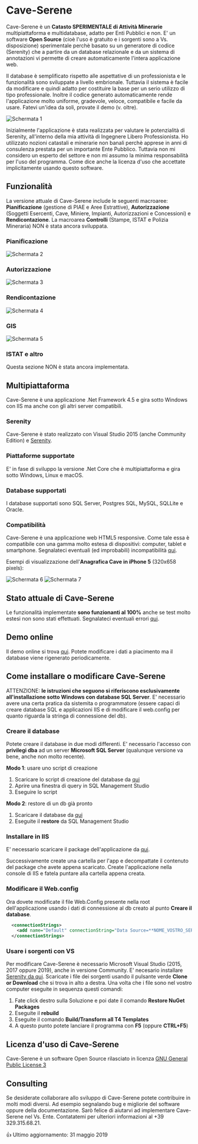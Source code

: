 # Cave-Serene
Cave-Serene è un **Catasto SPERIMENTALE di Attività Minerarie** multipiattaforma e multidatabase, adatto per Enti Pubblici e non. E' un software **Open Source** (cioè l'uso è gratuito e i sorgenti sono a Vs. disposizione) sperimentale perchè basato su un generatore di codice (Serenity) che a partire da un database relazionale e da un sistema di annotazioni vi permette di creare automaticamente l'intera applicazione web. 

Il database è semplificato rispetto alle aspettative di un professionista e le funzionalità sono sviluppate a livello embrionale. Tuttavia il sistema è facile da modificare e quindi adatto per costituire la base per un serio utilizzo di tipo professionale. Inoltre il codice generato automaticamente rende l'applicazione molto uniforme, gradevole, veloce, compatibile e facile da usare. Fatevi un'idea da soli, provate il demo (v. oltre).

![Schermata 1](https://github.com/gsaielli/cave-serene/blob/master/Screenshots/s1.png)

Inizialmente l'applicazione è stata realizzata per valutare le potenzialità di Serenity, all'interno della mia attività di Ingegnere Libero Professionista. Ho utilizzato nozioni catastali e minerarie non banali perchè apprese in anni di consulenza prestata per un importante Ente Pubblico. Tuttavia non mi considero un esperto del settore e non mi assumo la minima responsabilità per l'uso del programma. Come dice anche la licenza d'uso che accettate implicitamente usando questo software.

## Funzionalità
La versione attuale di Cave-Serene include le seguenti macroaree: **Pianificazione** (gestione di PIAE e Aree Estrattive), **Autorizzazione** (Soggetti Esercenti, Cave, Miniere, Impianti, Autorizzazioni e Concessioni) e **Rendicontazione**. La macroarea **Controlli** (Stampe, ISTAT e Polizia Mineraria) NON è stata ancora sviluppata.

### Pianificazione
![Schermata 2](https://github.com/gsaielli/cave-serene/blob/master/Screenshots/s2.png)
### Autorizzazione
![Schermata 3](https://github.com/gsaielli/cave-serene/blob/master/Screenshots/s3.png)
### Rendicontazione
![Schermata 4](https://github.com/gsaielli/cave-serene/blob/master/Screenshots/s4.png)
### GIS
![Schermata 5](https://github.com/gsaielli/cave-serene/blob/master/Screenshots/s5.png)
### ISTAT e altro
Questa sezione NON è stata ancora implementata.

## Multipiattaforma
Cave-Serene è una applicazione .Net Framework 4.5 e gira sotto Windows con IIS ma anche con gli altri server compatibili.  

### Serenity
Cave-Serene è stato realizzato con Visual Studio 2015 (anche Community Edition) e [Serenity](https://github.com/volkanceylan/Serenity).

### Piattaforme supportate
E' in fase di sviluppo la versione .Net Core che è multipiattaforma e gira sotto Windows, Linux e macOS.

### Database supportati
I database supportati sono SQL Server, Postgres SQL, MySQL, SQLLite e Oracle.

### Compatibilità
Cave-Serene è una applicazione web HTML5 responsive. Come tale essa è compatibile con una gamma molto estesa di dispositivi: computer, tablet e smartphone. Segnalateci eventuali (ed improbabili) incompatibilità [qui](https://github.com/gsaielli/cave-serene/issues).

Esempi di visualizzazione dell'**Anagrafica Cave in iPhone 5**  (320x658 pixels):

![Schermata 6](https://github.com/gsaielli/cave-serene/blob/master/Screenshots/s6.png)
![Schermata 7](https://github.com/gsaielli/cave-serene/blob/master/Screenshots/s7.png)

## Stato attuale di Cave-Serene
Le funzionalità implementate **sono funzionanti al 100%** anche se test molto estesi non sono stati effettuati. Segnalateci eventuali errori [qui](https://github.com/gsaielli/cave-serene/issues).

## Demo online
Il demo online si trova [qui](http://caveserene.aielli.net). Potete modificare i dati a piacimento ma il database viene rigenerato periodicamente.

## Come installare o modificare Cave-Serene 
ATTENZIONE: **le istruzioni che seguono si riferiscono esclusivamente all'installazione sotto Windows con database SQL Server**. E' necessario avere una certa pratica da sistemita o programmatore (essere capaci di creare database SQL e applicazioni IIS e di modificare il web.config per quanto riguarda la stringa di connessione del db).

### Creare il database
Potete creare il database in due modi differenti. E' necessario l'accesso con **privilegi dba** ad un server **Microsoft SQL Server** (qualunque versione va bene, anche non molto recente).

**Modo 1**: usare uno script di creazione
1. Scaricare lo script di creazione del database da [qui](https://github.com/gsaielli/cave-serene/raw/master/cave-serene-create-script.sql)
1. Aprire una finestra di query in SQL Management Studio
1. Eseguire lo script

**Modo 2**: restore di un db già pronto
1. Scaricare il database da [qui](https://github.com/gsaielli/cave-serene/raw/master/cave-serene.bak)
1. Eseguite il **restore** da SQL Management Studio

### Installare in IIS
E' necessario scaricare il package dell'applicazione da [qui](https://github.com/gsaielli/cave-serene/raw/master/Deploy.zip). 

Successivamente create una cartella per l'app e decompattate il contenuto del package che avete appena scaricato. Create l'applicazione nella console di IIS e fatela puntare alla cartella appena creata. 

### Modificare il Web.config
Ora dovete modificate il file Web.Config presente nella root dell'applicazione usando i dati di connessione al db creato al punto **Creare il database**.

```xml
  <connectionStrings>
    <add name="Default" connectionString="Data Source=**NOME_VOSTRO_SERVER**;Initial Catalog=CaveSerene;Integrated Security=True" providerName="System.Data.SqlClient" />
  </connectionStrings>
```

### Usare i sorgenti con VS
Per modificare Cave-Serene è necessario Microsoft Visual Studio (2015, 2017 oppure 2019), anche in versione Community. E' necesario installare [Serenity da qui](https://marketplace.visualstudio.com/items?itemName=VolkanCeylan.SereneSerenityApplicationTemplate). Scaricate i file dei sorgenti usando il pulsante verde **Clone or Download** che si trova in alto a destra. Una volta che i file sono nel vostro computer eseguite in sequenza questi comandi:
1. Fate click destro sulla Soluzione e poi date il comando **Restore NuGet Packages**
1. Eseguite il **rebuild**
1. Eseguite il comando **Build/Transform all T4 Templates**
1. A questo punto potete lanciare il programma con **F5** (oppure **CTRL+F5**) 

## Licenza d'uso di Cave-Serene
Cave-Serene è un software Open Source rilasciato in licenza [GNU General Public License 3](https://github.com/gsaielli/cave-serene/blob/master/LICENSE)

## Consulting
Se desiderate collaborare allo sviluppo di Cave-Serene potete contribuire in molti modi diversi. Ad esempio segnalando bug e migliorie del software oppure della documentazione. Sarò felice di aiutarvi ad implementare Cave-Serene nel Vs. Ente. Contatatemi per ulteriori informazioni al +39 329.315.68.21. 

:+1: Ultimo aggiornamento: 31 maggio 2019
